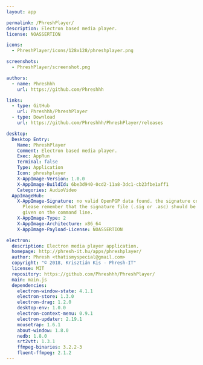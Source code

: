 ```yaml
---
layout: app

permalink: /PhreshPlayer/
description: Electron based media player.
license: NOASSERTION

icons:
  - PhreshPlayer/icons/128x128/phreshplayer.png

screenshots:
  - PhreshPlayer/screenshot.png

authors:
  - name: Phreshhh
    url: https://github.com/Phreshhh

links:
  - type: GitHub
    url: Phreshhh/PhreshPlayer
  - type: Download
    url: https://github.com/Phreshhh/PhreshPlayer/releases

desktop:
  Desktop Entry:
    Name: PhreshPlayer
    Comment: Electron based media player.
    Exec: AppRun
    Terminal: false
    Type: Application
    Icon: phreshplayer
    X-AppImage-Version: 1.0.0
    X-AppImage-BuildId: 6be3d940-0cd2-11a8-3dc1-cb23fbe1aff1
    Categories: AudioVideo
  AppImageHub:
    X-AppImage-Signature: no valid OpenPGP data found. the signature could not be verified.
      Please remember that the signature file (.sig or .asc) should be the first file
      given on the command line.
    X-AppImage-Type: 2
    X-AppImage-Architecture: x86_64
    X-AppImage-Payload-License: NOASSERTION

electron:
  description: Electron media player application.
  homepage: http://phresh-it.hu/apps/phreshplayer/
  author: Phresh <thatismyspecial@gmail.com>
  copyright: "© 2018, Krisztián Kis - Phresh-IT"
  license: MIT
  repository: https://github.com/Phreshhh/PhreshPlayer/
  main: main.js
  dependencies:
    electron-window-state: 4.1.1
    electron-store: 1.3.0
    electron-drag: 1.2.0
    desktop-env: 1.0.0
    electron-context-menu: 0.9.1
    electron-updater: 2.19.1
    mousetrap: 1.6.1
    about-window: 1.8.0
    nedb: 1.8.0
    srt2vtt: 1.3.1
    ffmpeg-binaries: 3.2.2-3
    fluent-ffmpeg: 2.1.2
---
```

